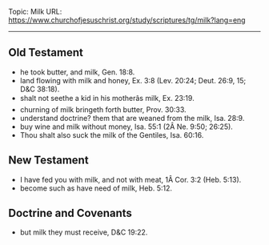 Topic: Milk
URL: https://www.churchofjesuschrist.org/study/scriptures/tg/milk?lang=eng

---

## Old Testament

- he took butter, and milk, Gen. 18:8.
- land flowing with milk and honey, Ex. 3:8 (Lev. 20:24; Deut. 26:9, 15; D&C 38:18).
- shalt not seethe a kid in his motherâs milk, Ex. 23:19.
- churning of milk bringeth forth butter, Prov. 30:33.
- understand doctrine? them that are weaned from the milk, Isa. 28:9.
- buy wine and milk without money, Isa. 55:1 (2Â Ne. 9:50; 26:25).
- Thou shalt also suck the milk of the Gentiles, Isa. 60:16.

## New Testament

- I have fed you with milk, and not with meat, 1Â Cor. 3:2 (Heb. 5:13).
- become such as have need of milk, Heb. 5:12.

## Doctrine and Covenants

- but milk they must receive, D&C 19:22.

